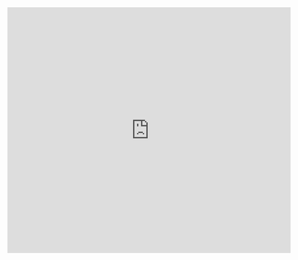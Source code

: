 <html>
  <body><iframe src="https://www.gameflare.com/embed/bob-the-robber/" frameborder="0" scrolling="no" width="640" height="555" allowfullscreen></iframe>
  </body>
</html>
